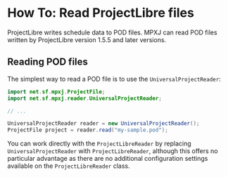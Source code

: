 # How To: Read ProjectLibre files
ProjectLibre writes schedule data to POD files. MPXJ can read POD files written
by ProjectLibre version 1.5.5 and later versions.

## Reading POD files
The simplest way to read a POD file is to use the `UniversalProjectReader`:

```java
import net.sf.mpxj.ProjectFile;
import net.sf.mpxj.reader.UniversalProjectReader;

// ...

UniversalProjectReader reader = new UniversalProjectReader();
ProjectFile project = reader.read("my-sample.pod");
```

You can work directly with the `ProjectLibreReader` by replacing
`UniversalProjectReader` with `ProjectLibreReader`, although this offers no
particular advantage as there are no additional configuration settings available
on the `ProjectLibreReader` class.
